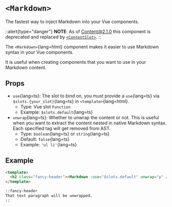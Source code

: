 # `<Markdown>`

The fastest way to inject Markdown into your Vue components.

::alert{type="danger"}
**NOTE**: As of Content@2.1.0 this component is deprecated and replaced by [`<ContentSlot>`](/api/components/content-slot).
::

The `<Markdown>`{lang=html} component makes it easier to use Markdown syntax in your Vue components.

It is useful when creating components that you want to use in your Markdown content.

## Props

- `use`{lang=ts}: The slot to bind on, you must provide a `use`{lang=ts} via `$slots.{your_slot}`{lang=ts} in `<template>`{lang=html}.
  - Type: Vue slot `Function`
  - Example: `$slots.default`{lang=ts}
- `unwrap`{lang=ts}: Whether to unwrap the content or not. This is useful when you want to extract the content nested in native Markdown syntax. Each specified tag will get removed from AST.
  - Type: `boolean`{lang=ts} or `string`{lang=ts}
  - Default: `false`{lang=ts}
  - Example: `'ul li'`{lang=ts}

## Example

```html [components/FancyHeader.vue]
<template>
  <h2 class="fancy-header"><Markdown :use="$slots.default" unwrap="p" /></h2>
</template>
```

```md [content/index.md]
::fancy-header
That text paragraph will be unwrapped.
::
```
